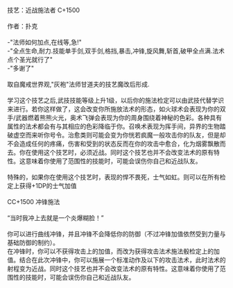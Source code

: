 <title>近战施法者</title>
<meta name="GENERATOR" content="WinCHM">
<meta http-equiv="Content-Type" content="text/html; charset=gb2312">
<br>技艺：近战施法者 C+1500 
<br>
<br>作者：扑克 
<br>
<br>-"法师如何加点,在线等,急!" 
<br>-"全点生命,耐力.技能单手剑,双手剑,格挡,暴击,冲锋,旋风舞,斩首,破甲全点满.法术点个圣光就行了" 
<br>-"多谢了" 
<br>
<br>取自魔戒世界观,"灰袍"法师甘道夫的技艺魔改后形成. 
<br>
<br>学习这个技艺之后,武技技能等级上升1级，以后你的施法检定可以由武技代替学识来进行。若你这样做了，这会改变你所施放法术的形态，如火球术会表现为你的双手/武器燃着熊熊火光，奥术飞弹会表现为你的周身围绕着神秘的色彩。各种具有属性的法术都会有与其相应的色彩降临于你。召唤术表现为挥手间，异界的生物踏破虚空而来听你号令。治愈类则可能会变为你恍若疯魔一般攻击你的队友，但是却不会造成任何的疼痛，伤害和受到的状态反而在你的攻击中愈合，化为烟雾飘散而去。你在使用这个技艺时，必须近战。同时这个技艺也并不会改变法术的原有特性。这意味着你使用了范围性的技能时，可能会误伤你自己和近战队友。 
<br>
<br>特殊的，如果你在使用这个技艺时，表现的悍不畏死，士气如虹。则可以在所有检定上获得+1DP的士气加值
<br>
<br>CC+1500 冲锋施法
<br>
<br>“当时我冲上去就是一个炎爆糊脸！”
<br>
<br>你可以进行曲线冲锋，并且冲锋不会降低你的防御（不过冲锋加值依然受到力量与基础防御的制约）。
<br>在冲锋时，你可以不获得攻击上的加值，而改为获得攻击法术施法骰检定上的加值。结合在此次冲锋中，你可以施展一个标准动作及以下的攻击法术，此时法术的射程变为近战。同时这个技艺也并不会改变法术的原有特性。这意味着你使用了范围性的技能时，可能会误伤你自己和近战队友。 